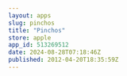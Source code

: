 ```yaml
---
layout: apps
slug: pinchos
title: "Pinchos"
store: apple
app_id: 513269512
date: 2024-08-28T07:18:46Z
published: 2012-04-20T18:35:59Z
---
```

